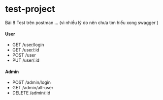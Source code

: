 # test-project
Bài 8
Test trên postman ... (vì nhiều lý do nên chưa tìm hiểu xong swagger )
#### User
  - GET /user/login 
  - GET /user/:id
  - POST /user
  - PUT /user/:id


#### Admin
  - POST /admin/login 
  - GET /admin/all-user
  - DELETE /admin/:id
